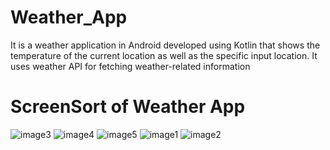 # Weather_App
It is a weather application in Android developed using Kotlin that shows the temperature of the current location as well as the specific input location.
It uses weather API for fetching weather-related information
# ScreenSort of Weather App
![image3](https://github.com/Aviral4591/Weather_App/assets/113292863/5004b196-6a11-462f-923a-808bd428be2b)
![image4](https://github.com/Aviral4591/Weather_App/assets/113292863/00af22a7-f2a0-4671-b157-9d47b767cd13)
![image5](https://github.com/Aviral4591/Weather_App/assets/113292863/a1799fba-cd62-4dfd-9863-67515b152099)
![image1](https://github.com/Aviral4591/Weather_App/assets/113292863/f074c183-d599-4d1b-a108-87463b839c9f)
![image2](https://github.com/Aviral4591/Weather_App/assets/113292863/40bf0297-2f79-4f6c-ac7b-68458be563b8)

